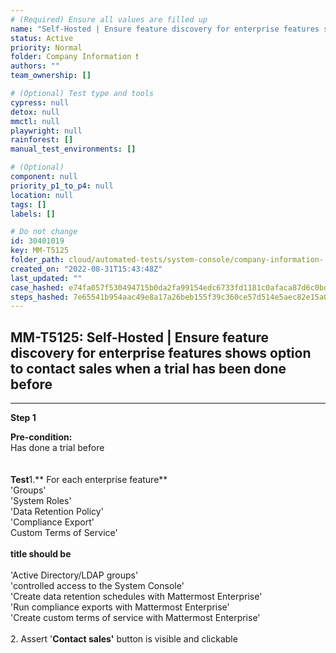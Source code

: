 ```yaml
---
# (Required) Ensure all values are filled up
name: "Self-Hosted | Ensure feature discovery for enterprise features shows option to contact sales when a trial has been done before"
status: Active
priority: Normal
folder: Company Information ❗
authors: ""
team_ownership: []

# (Optional) Test type and tools
cypress: null
detox: null
mmctl: null
playwright: null
rainforest: []
manual_test_environments: []

# (Optional)
component: null
priority_p1_to_p4: null
location: null
tags: []
labels: []

# Do not change
id: 30401019
key: MM-T5125
folder_path: cloud/automated-tests/system-console/company-information-
created_on: "2022-08-31T15:43:48Z"
last_updated: ""
case_hashed: e74fa057f530494715b0da2fa99154edc6733fd1181c0afaca87d6c0bdfae122a32a23176717d7f3c5f12008948fe772
steps_hashed: 7e65541b954aac49e8a17a26beb155f39c360ce57d514e5aec82e15a0128363e365607dec1c2036a6676e62348d7bfeb
---
```


## MM-T5125: Self-Hosted | Ensure feature discovery for enterprise features shows option to contact sales when a trial has been done before

---

**Step 1**

**Pre-condition:**\
Has done a trial before\
\
\
**Test**1.\*\* For each enterprise feature\*\*\
'Groups'\
'System Roles'\
'Data Retention Policy'\
'Compliance Export'\
Custom Terms of Service'\
\
**title should be**\
\
'Active Directory/LDAP groups'\
'controlled access to the System Console'\
'Create data retention schedules with Mattermost Enterprise'\
'Run compliance exports with Mattermost Enterprise'\
'Create custom terms of service with Mattermost Enterprise'\
\
2\. Assert '**Contact sales'** button is visible and clickable
